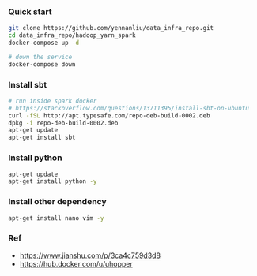### Quick start
```bash
git clone https://github.com/yennanliu/data_infra_repo.git
cd data_infra_repo/hadoop_yarn_spark
docker-compose up -d

# down the service 
docker-compose down
```

### Install sbt
```bash
# run inside spark docker
# https://stackoverflow.com/questions/13711395/install-sbt-on-ubuntu
curl -fSL http://apt.typesafe.com/repo-deb-build-0002.deb
dpkg -i repo-deb-build-0002.deb
apt-get update
apt-get install sbt
```

### Install python
```bash
apt-get update
apt-get install python -y
```

### Install other dependency
```bash
apt-get install nano vim -y
```

### Ref
- https://www.jianshu.com/p/3ca4c759d3d8
- https://hub.docker.com/u/uhopper